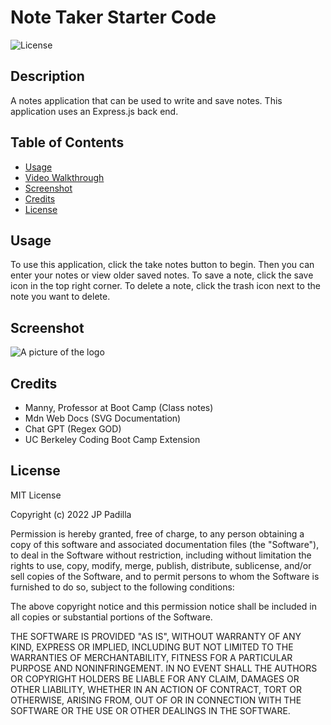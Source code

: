 # Note Taker Starter Code

![License](https://img.shields.io/badge/license-MIT-blue.svg)

## Description

A notes application that can be used to write and save notes. This application uses an Express.js back end. 

## Table of Contents

  - [Usage](#usage)
  - [Video Walkthrough](#video-walkthrough)
  - [Screenshot](#screenshot)
  - [Credits](#credits)
  - [License](#license)

## Usage

To use this application, click the take notes button to begin. Then you can enter your notes or view older saved notes. To save a note, click the save icon in the top right corner. To delete a note, click the trash icon next to the note you want to delete.    

## Screenshot

![A picture of the logo](assets/svgviewer-png-output.png "Generated Logo")

## Credits
 - Manny, Professor at Boot Camp (Class notes)
 - Mdn Web Docs (SVG Documentation)
 - Chat GPT (Regex GOD)
 - UC Berkeley Coding Boot Camp Extension

## License

MIT License

Copyright (c) 2022 JP Padilla

Permission is hereby granted, free of charge, to any person obtaining a copy of this software and associated documentation files (the "Software"), to deal in the Software without restriction, including without limitation the rights to use, copy, modify, merge, publish, distribute, sublicense, and/or sell copies of the Software, and to permit persons to whom the Software is furnished to do so, subject to the following conditions:

The above copyright notice and this permission notice shall be included in all copies or substantial portions of the Software.

THE SOFTWARE IS PROVIDED "AS IS", WITHOUT WARRANTY OF ANY KIND, EXPRESS OR IMPLIED, INCLUDING BUT NOT LIMITED TO THE WARRANTIES OF MERCHANTABILITY, FITNESS FOR A PARTICULAR PURPOSE AND NONINFRINGEMENT. IN NO EVENT SHALL THE AUTHORS OR COPYRIGHT HOLDERS BE LIABLE FOR ANY CLAIM, DAMAGES OR OTHER LIABILITY, WHETHER IN AN ACTION OF CONTRACT, TORT OR OTHERWISE, ARISING FROM, OUT OF OR IN CONNECTION WITH THE SOFTWARE OR THE USE OR OTHER DEALINGS IN THE SOFTWARE.



